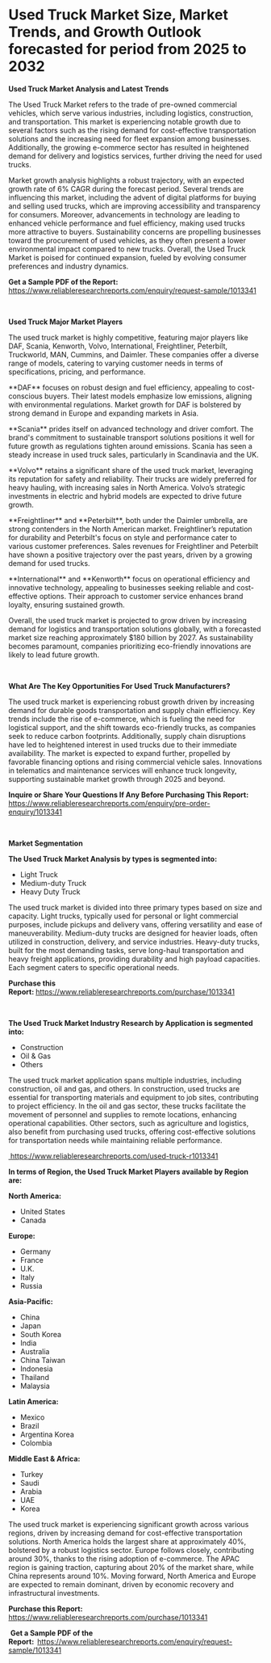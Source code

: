<p><h1>Used Truck Market Size, Market Trends, and Growth Outlook forecasted for period from 2025 to 2032</h1></p><p><strong>Used Truck Market Analysis and Latest Trends</strong></p>
<p><p>The Used Truck Market refers to the trade of pre-owned commercial vehicles, which serve various industries, including logistics, construction, and transportation. This market is experiencing notable growth due to several factors such as the rising demand for cost-effective transportation solutions and the increasing need for fleet expansion among businesses. Additionally, the growing e-commerce sector has resulted in heightened demand for delivery and logistics services, further driving the need for used trucks.</p><p>Market growth analysis highlights a robust trajectory, with an expected growth rate of 6% CAGR during the forecast period. Several trends are influencing this market, including the advent of digital platforms for buying and selling used trucks, which are improving accessibility and transparency for consumers. Moreover, advancements in technology are leading to enhanced vehicle performance and fuel efficiency, making used trucks more attractive to buyers. Sustainability concerns are propelling businesses toward the procurement of used vehicles, as they often present a lower environmental impact compared to new trucks. Overall, the Used Truck Market is poised for continued expansion, fueled by evolving consumer preferences and industry dynamics.</p></p>
<p><strong>Get a Sample PDF of the Report:&nbsp;</strong> <a href="https://www.reliableresearchreports.com/enquiry/request-sample/1013341?utm_campaign=3345&utm_medium=2&utm_source=Github&utm_content=ia&utm_term=18042025&utm_id=used-truck">https://www.reliableresearchreports.com/enquiry/request-sample/1013341</a></p>
<p>&nbsp;</p>
<p><strong>Used Truck Major Market Players</strong></p>
<p><p>The used truck market is highly competitive, featuring major players like DAF, Scania, Kenworth, Volvo, International, Freightliner, Peterbilt, Truckworld, MAN, Cummins, and Daimler. These companies offer a diverse range of models, catering to varying customer needs in terms of specifications, pricing, and performance.</p><p>**DAF** focuses on robust design and fuel efficiency, appealing to cost-conscious buyers. Their latest models emphasize low emissions, aligning with environmental regulations. Market growth for DAF is bolstered by strong demand in Europe and expanding markets in Asia.</p><p>**Scania** prides itself on advanced technology and driver comfort. The brand's commitment to sustainable transport solutions positions it well for future growth as regulations tighten around emissions. Scania has seen a steady increase in used truck sales, particularly in Scandinavia and the UK.</p><p>**Volvo** retains a significant share of the used truck market, leveraging its reputation for safety and reliability. Their trucks are widely preferred for heavy hauling, with increasing sales in North America. Volvo’s strategic investments in electric and hybrid models are expected to drive future growth.</p><p>**Freightliner** and **Peterbilt**, both under the Daimler umbrella, are strong contenders in the North American market. Freightliner’s reputation for durability and Peterbilt's focus on style and performance cater to various customer preferences. Sales revenues for Freightliner and Peterbilt have shown a positive trajectory over the past years, driven by a growing demand for used trucks.</p><p>**International** and **Kenworth** focus on operational efficiency and innovative technology, appealing to businesses seeking reliable and cost-effective options. Their approach to customer service enhances brand loyalty, ensuring sustained growth.</p><p>Overall, the used truck market is projected to grow driven by increasing demand for logistics and transportation solutions globally, with a forecasted market size reaching approximately $180 billion by 2027. As sustainability becomes paramount, companies prioritizing eco-friendly innovations are likely to lead future growth.</p></p>
<p>&nbsp;</p>
<p><strong>What Are The Key Opportunities For Used Truck Manufacturers?</strong></p>
<p><p>The used truck market is experiencing robust growth driven by increasing demand for durable goods transportation and supply chain efficiency. Key trends include the rise of e-commerce, which is fueling the need for logistical support, and the shift towards eco-friendly trucks, as companies seek to reduce carbon footprints. Additionally, supply chain disruptions have led to heightened interest in used trucks due to their immediate availability. The market is expected to expand further, propelled by favorable financing options and rising commercial vehicle sales. Innovations in telematics and maintenance services will enhance truck longevity, supporting sustainable market growth through 2025 and beyond.</p></p>
<p><strong>Inquire or Share Your Questions If Any Before Purchasing This Report:</strong> <a href="https://www.reliableresearchreports.com/enquiry/pre-order-enquiry/1013341?utm_campaign=3345&utm_medium=2&utm_source=Github&utm_content=ia&utm_term=18042025&utm_id=used-truck">https://www.reliableresearchreports.com/enquiry/pre-order-enquiry/1013341</a></p>
<p>&nbsp;</p>
<p><strong>Market Segmentation</strong></p>
<p><strong>The Used Truck Market Analysis by types is segmented into:</strong></p>
<p><ul><li>Light Truck</li><li>Medium-duty Truck</li><li>Heavy Duty Truck</li></ul></p>
<p><p>The used truck market is divided into three primary types based on size and capacity. Light trucks, typically used for personal or light commercial purposes, include pickups and delivery vans, offering versatility and ease of maneuverability. Medium-duty trucks are designed for heavier loads, often utilized in construction, delivery, and service industries. Heavy-duty trucks, built for the most demanding tasks, serve long-haul transportation and heavy freight applications, providing durability and high payload capacities. Each segment caters to specific operational needs.</p></p>
<p><strong>Purchase this Report:&nbsp;</strong><a href="https://www.reliableresearchreports.com/purchase/1013341?utm_campaign=3345&utm_medium=2&utm_source=Github&utm_content=ia&utm_term=18042025&utm_id=used-truck">https://www.reliableresearchreports.com/purchase/1013341</a></p>
<p>&nbsp;</p>
<p><strong>The Used Truck Market Industry Research by Application is segmented into:</strong></p>
<p><ul><li>Construction</li><li>Oil & Gas</li><li>Others</li></ul></p>
<p><p>The used truck market application spans multiple industries, including construction, oil and gas, and others. In construction, used trucks are essential for transporting materials and equipment to job sites, contributing to project efficiency. In the oil and gas sector, these trucks facilitate the movement of personnel and supplies to remote locations, enhancing operational capabilities. Other sectors, such as agriculture and logistics, also benefit from purchasing used trucks, offering cost-effective solutions for transportation needs while maintaining reliable performance.</p></p>
<p><a href="https://www.reliableresearchreports.com/used-truck-r1013341?utm_campaign=3345&utm_medium=2&utm_source=Github&utm_content=ia&utm_term=18042025&utm_id=used-truck">&nbsp;https://www.reliableresearchreports.com/used-truck-r1013341</a></p>
<p><strong>In terms of Region, the Used Truck Market Players available by Region are:</strong></p>
<p>
    <p> <strong> North America: </strong>
        <ul>
            <li>United States</li>
            <li>Canada</li>
        </ul>
        </p> 
    <p> <strong> Europe: </strong>
        <ul>
            <li>Germany</li>
            <li>France</li>
            <li>U.K.</li>
            <li>Italy</li>
            <li>Russia</li>
        </ul>
        </p> 
    <p> <strong> Asia-Pacific: </strong>
        <ul>
            <li>China</li>
            <li>Japan</li>
            <li>South Korea</li>
            <li>India</li>
            <li>Australia</li>
            <li>China Taiwan</li>
            <li>Indonesia</li>
            <li>Thailand</li>
            <li>Malaysia</li>
        </ul>
        </p> 
    <p> <strong> Latin America: </strong>
        <ul>
            <li>Mexico</li>
            <li>Brazil</li>
            <li>Argentina Korea</li>
            <li>Colombia</li>
        </ul>
        </p> 
    <p> <strong> Middle East & Africa: </strong>
        <ul>
            <li>Turkey</li>
            <li>Saudi</li>
            <li>Arabia</li>
            <li>UAE</li>
            <li>Korea</li>
        </ul>
    </p>
    </p>
<p><p>The used truck market is experiencing significant growth across various regions, driven by increasing demand for cost-effective transportation solutions. North America holds the largest share at approximately 40%, bolstered by a robust logistics sector. Europe follows closely, contributing around 30%, thanks to the rising adoption of e-commerce. The APAC region is gaining traction, capturing about 20% of the market share, while China represents around 10%. Moving forward, North America and Europe are expected to remain dominant, driven by economic recovery and infrastructural investments.</p></p>
<p><strong>Purchase this Report: </strong><a href="https://www.reliableresearchreports.com/purchase/1013341?utm_campaign=3345&utm_medium=2&utm_source=Github&utm_content=ia&utm_term=18042025&utm_id=used-truck">https://www.reliableresearchreports.com/purchase/1013341</a></p>
<p>&nbsp;<strong>Get a Sample PDF of the Report:&nbsp;&nbsp;</strong><a href="https://www.reliableresearchreports.com/enquiry/request-sample/1013341?utm_campaign=3345&utm_medium=2&utm_source=Github&utm_content=ia&utm_term=18042025&utm_id=used-truck">https://www.reliableresearchreports.com/enquiry/request-sample/1013341</a></p>
<p><strong></strong></p>
<p><p></p><p></p><p></p></p>